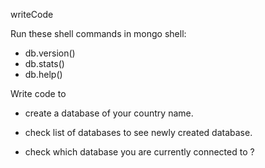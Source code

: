 writeCode

Run these shell commands in mongo shell:

- db.version()
- db.stats()
- db.help()

Write code to

- create a database of your country name.

- check list of databases to see newly created database.
- check which database you are currently connected to ?
